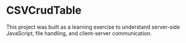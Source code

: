 # CSVCrudTable
This project was built as a learning exercise to understand server-side JavaScript, file handling, and client-server communication.
